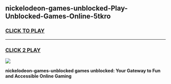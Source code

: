 
## nickelodeon-games-unblocked-Play-Unblocked-Games-Online-5tkro
<h3>
<a href="https://premium76.site?title=nickelodeon-games-unblocked&ref=25A">CLICK TO PLAY</a></h3>
<hr>

<h3>
<a href="https://premium76.site?title=nickelodeon-games-unblocked&ref=25A">CLICK 2 PLAY</a>
  
</h3>

<a href="https://premium76.site?title=nickelodeon-games-unblocked&ref=25A"><img src="https://clearcache.store/games.png"></a>


**nickelodeon-games-unblocked games unblocked: Your Gateway to Fun and Accessible Online Gaming**
